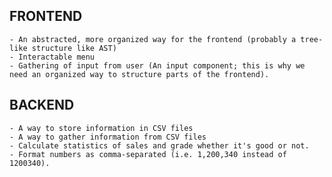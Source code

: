 ## FRONTEND
    - An abstracted, more organized way for the frontend (probably a tree-like structure like AST)
    - Interactable menu
    - Gathering of input from user (An input component; this is why we need an organized way to structure parts of the frontend).

## BACKEND
    - A way to store information in CSV files
    - A way to gather information from CSV files
    - Calculate statistics of sales and grade whether it's good or not.
    - Format numbers as comma-separated (i.e. 1,200,340 instead of 1200340).